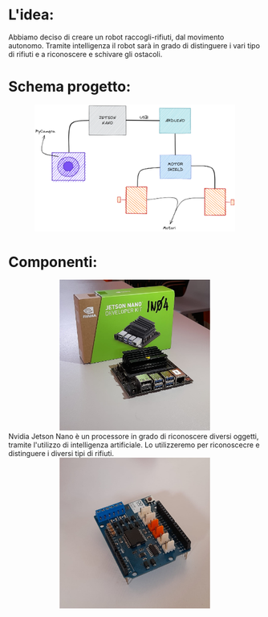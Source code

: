 # L'idea: 

<div> 
    Abbiamo deciso di creare un robot raccogli-rifiuti, dal movimento autonomo.
    Tramite intelligenza il robot sarà in grado di distinguere i vari tipo di rifiuti e a riconoscere e schivare gli ostacoli.
</div>

# Schema progetto:

<div align="center">
    <img src="immagini_readme/Schema_hardware.png" width="400">
</div>

# Componenti:

<div align="center">
     <img src="immagini_readme/jetson_nano_scatola.jpg" width="300">
</div>
<div>
    Nvidia Jetson Nano è un processore in grado di riconoscere diversi oggetti, tramite l'utilizzo di intelligenza artificiale.
    Lo utilizzeremo per riconoscecre e distinguere i diversi tipi di rifiuti.
</div>

<div align="center">
  <img src="immagini_readme/motor_shield.jpg" width="300">
</div>

 
